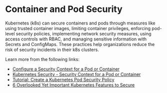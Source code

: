 # Container and Pod Security

Kubernetes (k8s) can secure containers and pods through measures like using trusted container images, limiting container privileges, enforcing pod-level security policies, implementing network security measures, using access controls with RBAC, and managing sensitive information with Secrets and ConfigMaps. These practices help organizations reduce the risk of security incidents in their k8s clusters.

Learn more from the following links:

- [Configure a Security Context for a Pod or Container](https://kubernetes.io/docs/tasks/configure-pod-container/security-context/)
- [Kubernetes Security - Security Context for a Pod or Container](https://www.youtube.com/watch?v=i8wfvoVf2xs)
- [Tutorial: Create a Kubernetes Pod Security Policy](https://thenewstack.io/tutorial-create-a-kubernetes-pod-security-policy/)
- [6 Overlooked Yet Important Kubernetes Features to Secure](https://thenewstack.io/6-overlooked-yet-important-kubernetes-features-to-secure/)
